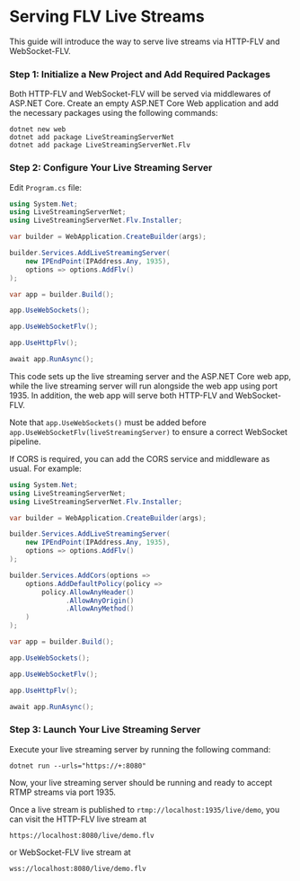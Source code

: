 # Serving FLV Live Streams

This guide will introduce the way to serve live streams via HTTP-FLV and WebSocket-FLV.

### Step 1: Initialize a New Project and Add Required Packages

Both HTTP-FLV and WebSocket-FLV will be served via middlewares of ASP.NET Core. Create an empty ASP.NET Core Web application and add the necessary packages using the following commands:

```
dotnet new web
dotnet add package LiveStreamingServerNet
dotnet add package LiveStreamingServerNet.Flv
```

### Step 2: Configure Your Live Streaming Server

Edit `Program.cs` file:

```cs linenums="1"
using System.Net;
using LiveStreamingServerNet;
using LiveStreamingServerNet.Flv.Installer;

var builder = WebApplication.CreateBuilder(args);

builder.Services.AddLiveStreamingServer(
    new IPEndPoint(IPAddress.Any, 1935),
    options => options.AddFlv()
);

var app = builder.Build();

app.UseWebSockets();

app.UseWebSocketFlv();

app.UseHttpFlv();

await app.RunAsync();
```

This code sets up the live streaming server and the ASP.NET Core web app, while the live streaming server will run alongside the web app using port 1935. In addition, the web app will serve both HTTP-FLV and WebSocket-FLV.

Note that `app.UseWebSockets()` must be added before `app.UseWebSocketFlv(liveStreamingServer)` to ensure a correct WebSocket pipeline.

If CORS is required, you can add the CORS service and middleware as usual. For example:

```cs linenums="1"
using System.Net;
using LiveStreamingServerNet;
using LiveStreamingServerNet.Flv.Installer;

var builder = WebApplication.CreateBuilder(args);

builder.Services.AddLiveStreamingServer(
    new IPEndPoint(IPAddress.Any, 1935),
    options => options.AddFlv()
);

builder.Services.AddCors(options =>
    options.AddDefaultPolicy(policy =>
        policy.AllowAnyHeader()
              .AllowAnyOrigin()
              .AllowAnyMethod()
    )
);

var app = builder.Build();

app.UseWebSockets();

app.UseWebSocketFlv();

app.UseHttpFlv();

await app.RunAsync();
```

### Step 3: Launch Your Live Streaming Server

Execute your live streaming server by running the following command:

```
dotnet run --urls="https://+:8080"
```

Now, your live streaming server should be running and ready to accept RTMP streams via port 1935.

Once a live stream is published to `rtmp://localhost:1935/live/demo`, you can visit the HTTP-FLV live stream at

```
https://localhost:8080/live/demo.flv
```

or WebSocket-FLV live stream at

```
wss://localhost:8080/live/demo.flv
```
